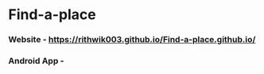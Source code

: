 # Find-a-place
### Website - https://rithwik003.github.io/Find-a-place.github.io/
### Android App - 
